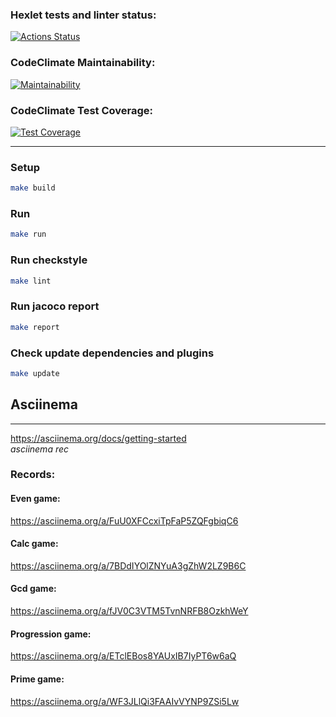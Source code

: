 ### Hexlet tests and linter status:
[![Actions Status](https://github.com/sergeinov/java-project-61/workflows/hexlet-check/badge.svg)](https://github.com/sergeinov/java-project-61/actions)


### CodeClimate Maintainability:
[![Maintainability](https://api.codeclimate.com/v1/badges/73c4165ac9de71fa93f0/maintainability)](https://codeclimate.com/github/sergeinov/java-project-61/maintainability)
### CodeClimate Test Coverage:
[![Test Coverage](https://api.codeclimate.com/v1/badges/73c4165ac9de71fa93f0/test_coverage)](https://codeclimate.com/github/sergeinov/java-project-61/test_coverage)

---

### Setup
```sh
make build
```

### Run
```sh
make run
```

### Run checkstyle
```sh
make lint
```


### Run jacoco report
```sh
make report
```

### Check update dependencies and plugins
```sh
make update
```

## Asciinema

---

https://asciinema.org/docs/getting-started <br>
*asciinema rec*

### Records:
#### Even game:
https://asciinema.org/a/FuU0XFCcxiTpFaP5ZQFgbiqC6

#### Calc game:
https://asciinema.org/a/7BDdIYOlZNYuA3gZhW2LZ9B6C

#### Gcd game:
https://asciinema.org/a/fJV0C3VTM5TvnNRFB8OzkhWeY

#### Progression game:
https://asciinema.org/a/ETclEBos8YAUxIB7IyPT6w6aQ

#### Prime game:
https://asciinema.org/a/WF3JLlQi3FAAIvVYNP9ZSi5Lw